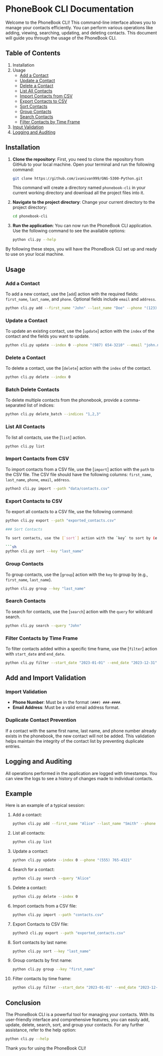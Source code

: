 # PhoneBook CLI Documentation

Welcome to the PhoneBook CLI! This command-line interface allows you to manage your contacts efficiently. You can perform various operations like adding, viewing, searching, updating, and deleting contacts. This document will guide you through the usage of the PhoneBook CLI.

## Table of Contents

1. Installation
2. Usage
   - [Add a Contact](#add-a-contact)
   - [Update a Contact](#update-a-contact)
   - [Delete a Contact](#delete-a-contact)
   - [List All Contacts](#list-all-contacts)
   - [Import Contacts from CSV](#import-contacts-from-csv)
   - [Export Contacts to CSV](#export-contacts-to-csv)
   - [Sort Contacts](#sort-contacts)
   - [Group Contacts](#group-contacts)
   - [Search Contacts](#search-contacts)
   - [Filter Contacts by Time Frame](#filter-contacts-by-time-frame)
3. [Input Validation](#input-validation)
4. [Logging and Auditing](#logging-and-auditing)

## Installation

1. **Clone the repository**:
    First, you need to clone the repository from GitHub to your local machine. Open your terminal and run the following command:
    ```sh
    git clone https://github.com/ivanivan999/GNG-5300-Python.git
    ```
    This command will create a directory named `phonebook-cli` in your current working directory and download all the project files into it.

2. **Navigate to the project directory**:
    Change your current directory to the project directory:
    ```sh
    cd phonebook-cli
    ```

3. **Run the application**:
    You can now run the PhoneBook CLI application. Use the following command to see the available options:
    ```sh
    python cli.py --help
    ```

By following these steps, you will have the PhoneBook CLI set up and ready to use on your local machine.


## Usage

### Add a Contact

To add a new contact, use the [`add`] action with the required fields: `first_name`, `last_name`, and `phone`. Optional fields include `email` and `address`.

```sh
python cli.py add --first_name "John" --last_name "Doe" --phone "(123) 456-7890" --email "john.doe@example.com" --address "123 Main St"
```

### Update a Contact

To update an existing contact, use the [`update`] action with the `index` of the contact and the fields you want to update.

```sh
python cli.py update --index 0 --phone "(987) 654-3210" --email "john.new@example.com"
```

### Delete a Contact

To delete a contact, use the [`delete`] action with the `index` of the contact.

```sh
python cli.py delete --index 0
```
### Batch Delete Contacts

To delete multiple contacts from the phonebook, provide a comma-separated list of indices:

```sh
python cli.py delete_batch --indices "1,2,3"
```


### List All Contacts

To list all contacts, use the [`list`] action.

```sh
python cli.py list
```

### Import Contacts from CSV

To import contacts from a CSV file, use the [`import`] action with the `path` to the CSV file. The CSV file should have the following columns: `first_name`, `last_name`, `phone`, `email`, `address`.

```sh
python3 cli.py import --path "data/contacts.csv"
```
### Export Contacts to CSV

To export all contacts to a CSV file, use the following command:

```sh
python cli.py export --path "exported_contacts.csv"

### Sort Contacts

To sort contacts, use the [`sort`] action with the `key` to sort by (e.g., `first_name`, `last_name`, `phone`).

```sh
python cli.py sort --key "last_name"
```

### Group Contacts

To group contacts, use the [`group`] action with the `key` to group by (e.g., `first_name`, `last_name`).

```sh
python cli.py group --key "last_name"
```

### Search Contacts

To search for contacts, use the [`search`] action with the `query` for wildcard search.

```sh
python cli.py search --query "John"
```

### Filter Contacts by Time Frame

To filter contacts added within a specific time frame, use the [`filter`] action with `start_date` and `end_date`.

```sh
python cli.py filter --start_date "2023-01-01" --end_date "2023-12-31"
```

## Add and Import Validation

### Import Validation

- **Phone Number**: Must be in the format `(###) ###-####`.
- **Email Address**: Must be a valid email address format.

### Duplicate Contact Prevention

If a contact with the same first name, last name, and phone number already exists in the phonebook, the new contact will not be added. This validation helps maintain the integrity of the contact list by preventing duplicate entries.

## Logging and Auditing

All operations performed in the application are logged with timestamps. You can view the logs to see a history of changes made to individual contacts.

## Example

Here is an example of a typical session:

1. Add a contact:
    ```sh
    python cli.py add --first_name "Alice" --last_name "Smith" --phone "(555) 123-4567" --email "alice.smith@example.com" --address "456 Elm St"
    ```

2. List all contacts:
    ```sh
    python cli.py list
    ```

3. Update a contact:
    ```sh
    python cli.py update --index 0 --phone "(555) 765-4321"
    ```

4. Search for a contact:
    ```sh
    python cli.py search --query "Alice"
    ```

5. Delete a contact:
    ```sh
    python cli.py delete --index 0
    ```

6. Import contacts from a CSV file:
    ```sh
    python cli.py import --path "contacts.csv"
    ```
7. Export Contacts to CSV file:
    ```sh
    python3 cli.py export --path "exported_contacts.csv"
    ```

8. Sort contacts by last name:
    ```sh
    python cli.py sort --key "last_name"
    ```

9.  Group contacts by first name:
    ```sh
    python cli.py group --key "first_name"
    ```

10. Filter contacts by time frame:
    ```sh
    python cli.py filter --start_date "2023-01-01" --end_date "2023-12-31"
    ```

## Conclusion

The PhoneBook CLI is a powerful tool for managing your contacts. With its user-friendly interface and comprehensive features, you can easily add, update, delete, search, sort, and group your contacts. For any further assistance, refer to the help option:

```sh
python cli.py --help
```

Thank you for using the PhoneBook CLI!
